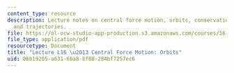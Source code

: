 ```yaml
---
content_type: resource
description: Lecture notes on central force motion, orbits, conservation of energy,
  and trajectories.
file: https://ol-ocw-studio-app-production.s3.amazonaws.com/courses/16-07-dynamics-fall-2009/0bb19205a6316ba88f88284bf7257ec6_MIT16_07F09_Lec16.pdf
file_type: application/pdf
resourcetype: Document
title: "Lecture L16 \u2013 Central Force Motion: Orbits"
uid: 0bb19205-a631-6ba8-8f88-284bf7257ec6
---
```

